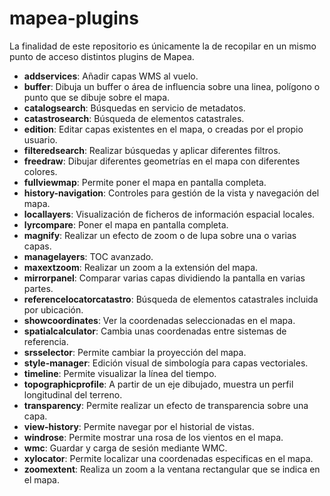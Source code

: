 # mapea-plugins
La finalidad de este repositorio es únicamente la de recopilar en un mismo punto de acceso distintos plugins de Mapea. 

* **addservices**: Añadir capas WMS al vuelo.
* **buffer**: Dibuja un buffer o área de influencia sobre una linea, polígono o punto que se dibuje sobre el mapa.
* **catalogsearch**: Búsquedas en servicio de metadatos.
* **catastrosearch**: Búsqueda de elementos catastrales.
* **edition**: Editar capas existentes en el mapa, o creadas por el propio usuario.
* **filteredsearch**: Realizar búsquedas y aplicar diferentes filtros.
* **freedraw**: Dibujar diferentes geometrías en el mapa con diferentes colores.
* **fullviewmap**: Permite poner el mapa en pantalla completa.
* **history-navigation**: Controles para gestión de la vista y navegación del mapa.
* **locallayers**: Visualización de ficheros de información espacial locales.
* **lyrcompare**: Poner el mapa en pantalla completa.
* **magnify**: Realizar un efecto de zoom o de lupa sobre una o varias capas.
* **managelayers**: TOC avanzado.
* **maxextzoom**: Realizar un zoom a la extensión del mapa.
* **mirrorpanel**: Comparar varias capas dividiendo la pantalla en varias partes.
* **referencelocatorcatastro**: Búsqueda de elementos catastrales incluida por ubicación.
* **showcoordinates**: Ver la coordenadas seleccionadas en el mapa.
* **spatialcalculator**: Cambia unas coordenadas entre sistemas de referencia.
* **srsselector**: Permite cambiar la proyección del mapa.
* **style-manager**: Edición visual de simbología para capas vectoriales.
* **timeline**: Permite visualizar la línea del tiempo.
* **topographicprofile**: A partir de un eje dibujado, muestra un perfil longitudinal del terreno.
* **transparency**: Permite realizar un efecto de transparencia sobre una capa.
* **view-history**: Permite navegar por el historial de vistas.
* **windrose**: Permite mostrar una rosa de los vientos en el mapa.
* **wmc**: Guardar y carga de sesión mediante WMC.
* **xylocator**: Permite localizar una coordenadas especificas en el mapa.
* **zoomextent**: Realiza un zoom a la ventana rectangular que se indica en el mapa.
